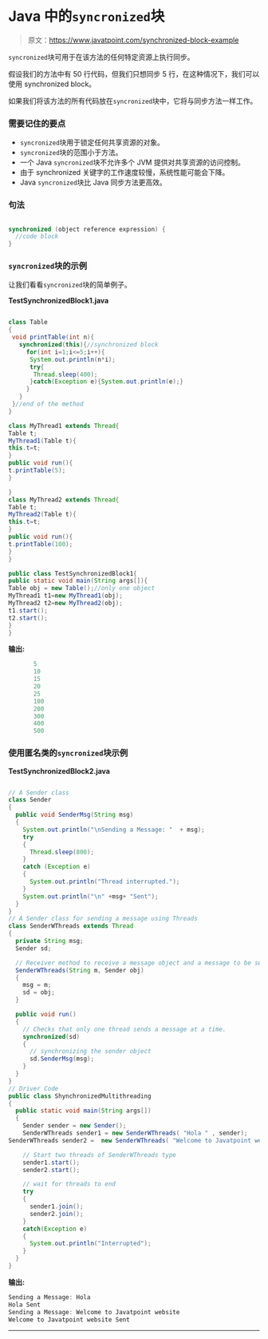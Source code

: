 # Java 中的`syncronized`块

> 原文：<https://www.javatpoint.com/synchronized-block-example>

`syncronized`块可用于在该方法的任何特定资源上执行同步。

假设我们的方法中有 50 行代码，但我们只想同步 5 行，在这种情况下，我们可以使用 synchronized block。

如果我们将该方法的所有代码放在`syncronized`块中，它将与同步方法一样工作。

### 需要记住的要点

*   `syncronized`块用于锁定任何共享资源的对象。
*   `syncronized`块的范围小于方法。
*   一个 Java `syncronized`块不允许多个 JVM 提供对共享资源的访问控制。
*   由于 synchronized 关键字的工作速度较慢，系统性能可能会下降。
*   Java `syncronized`块比 Java 同步方法更高效。

### 句法

```java

synchronized (object reference expression) {   
  //code block   
}  

```

### `syncronized`块的示例

让我们看看`syncronized`块的简单例子。

**TestSynchronizedBlock1.java**

```java

class Table
{    
 void printTable(int n){  
   synchronized(this){//synchronized block  
     for(int i=1;i<=5;i++){  
      System.out.println(n*i);  
      try{  
       Thread.sleep(400);  
      }catch(Exception e){System.out.println(e);}  
     }  
   }  
 }//end of the method  
}  

class MyThread1 extends Thread{  
Table t;  
MyThread1(Table t){  
this.t=t;  
}  
public void run(){  
t.printTable(5);  
}  

}  
class MyThread2 extends Thread{  
Table t;  
MyThread2(Table t){  
this.t=t;  
}  
public void run(){  
t.printTable(100);  
}  
}  

public class TestSynchronizedBlock1{  
public static void main(String args[]){  
Table obj = new Table();//only one object  
MyThread1 t1=new MyThread1(obj);  
MyThread2 t2=new MyThread2(obj);  
t1.start();  
t2.start();  
}  
}  

```

**输出:**

```java
       5
       10
       15
       20
       25
       100
       200
       300
       400
       500

```

### 使用匿名类的`syncronized`块示例

**TestSynchronizedBlock2.java**

```java

// A Sender class
class Sender 
{ 
  public void SenderMsg(String msg)
  { 
    System.out.println("\nSending a Message: "  + msg);
    try
    { 
      Thread.sleep(800); 
    } 
    catch (Exception e) 
    { 
      System.out.println("Thread interrupted."); 
    } 
    System.out.println("\n" +msg+ "Sent");
  }
} 
// A Sender class for sending a message using Threads 
class SenderWThreads extends Thread 
{ 
  private String msg; 
  Sender sd; 

  // Receiver method to receive a message object and a message to be sent 
  SenderWThreads(String m, Sender obj)
  { 
    msg = m;
    sd = obj; 
  } 

  public void run() 
  { 
    // Checks that only one thread sends a message at a time. 
    synchronized(sd) 
    { 
      // synchronizing the sender object 
      sd.SenderMsg(msg);
    } 
  } 
} 
// Driver Code 
public class ShynchronizedMultithreading
{ 
  public static void main(String args[]) 
  { 
    Sender sender = new Sender(); 
    SenderWThreads sender1 = new SenderWThreads( "Hola " , sender);
SenderWThreads sender2 =  new SenderWThreads( "Welcome to Javatpoint website ", sender);

    // Start two threads of SenderWThreads type 
    sender1.start(); 
    sender2.start(); 

    // wait for threads to end 
    try
    { 
      sender1.join(); 
      sender2.join(); 
    } 
    catch(Exception e) 
    { 
      System.out.println("Interrupted"); 
    } 
  } 
}

```

**输出:**

```java
Sending a Message: Hola 
Hola Sent
Sending a Message: Welcome to Javatpoint website 
Welcome to Javatpoint website Sent

```

* * *